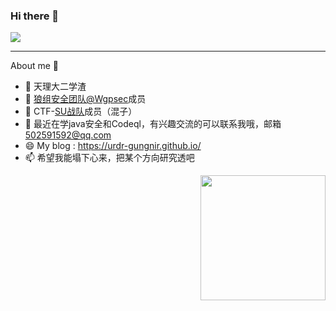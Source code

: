 ### Hi there 👋

![](https://github-readme-stats.vercel.app/api?username=urdr-gungnir&theme=dark)
<!--
**urdr-gungnir/urdr-gungnir** is a ✨ _special_ ✨ repository because its `README.md` (this file) appears on your GitHub profile.
!-->

---
About me 📣

- 🔭 天理大二学渣
- 🌱 [狼组安全团队@Wgpsec](https://github.com/wgpsec)成员
- 👯 CTF-[SU战队](https://team-su.github.io/)成员（混子）
- 💬 最近在学java安全和Codeql，有兴趣交流的可以联系我哦，邮箱 502591592@qq.com
- 😄 My blog : https://urdr-gungnir.github.io/ 
- 📫 希望我能塌下心来，把某个方向研究透吧


<img align='Right' src="https://profile-counter.glitch.me/urdr-gungnir/count.svg" width="200">
